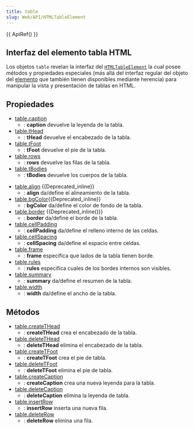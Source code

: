 ```yaml
---
title: table
slug: Web/API/HTMLTableElement
---
```


{{ ApiRef() }}

## Interfaz del elemento tabla HTML

Los objetos `table` revelan la interfaz del [`HTMLTableElement`](http://www.w3.org/TR/DOM-Level-2-HTML/html.html#ID-64060425) la cual posee métodos y propiedades especiales (más allá del interfaz regular del objeto del [elemento](/es/docs/DOM/element) que también tienen disponibles mediante herencia) para manipular la vista y presentación de tablas en HTML.

## Propiedades

- [table.caption](/es/docs/DOM/table.caption)
  - : **caption** devuelve la leyenda de la tabla.
- [table.tHead](/es/docs/DOM/table.tHead)
  - : **tHead** devuelve el encabezado de la tabla.
- [table.tFoot](/es/docs/DOM/table.tFoot)
  - : **tFoot** devuelve el pie de la tabla.
- [table.rows](/es/docs/DOM/table.rows)
  - : **rows** devuelve las filas de la tabla.
- [table.tBodies](/es/docs/DOM/table.tBodies)
  - : **tBodies** devuelve los cuerpos de la tabla.

<!---->

- [table.align](/es/docs/DOM/table.align) {{Deprecated_inline}}
  - : **align** da/define el alineamiento de la tabla.
- [table.bgColor](/es/docs/DOM/table.bgColor){{Deprecated_inline}}
  - : **bgColor** da/define el color de fondo de la tabla.
- [table.border](/es/docs/DOM/table.border) {{Deprecated_inline()}}
  - : **border** da/define el borde de la tabla.
- [table.cellPadding](/es/docs/DOM/table.cellPadding)
  - : **cellPadding** da/define el relleno interno de las celdas.
- [table.cellSpacing](/es/docs/DOM/table.cellSpacing)
  - : **cellSpacing** da/define el espacio entre celdas.
- [table.frame](/es/docs/DOM/table.frame)
  - : **frame** especifica que lados de la tabla tienen borde.
- [table.rules](/es/docs/DOM/table.rules)
  - : **rules** especifica cuales de los bordes internos son visibles.
- [table.summary](/es/docs/DOM/table.summary)
  - : **summary** da/define el resumen de la tabla.
- [table.width](/es/docs/DOM/table.width)
  - : **width** da/define el ancho de la tabla.

## Métodos

- [table.createTHead](/es/docs/DOM/table.createTHead)
  - : **createTHead** crea el encabezado de la tabla.
- [table.deleteTHead](/es/docs/DOM/table.deleteTHead)
  - : **deleteTHead** elimina el encabezado de la tabla.
- [table.createTFoot](/es/docs/DOM/table.createTFoot)
  - : **createTFoot** crea el pie de tabla.
- [table.deleteTFoot](/es/docs/DOM/table.deleteTFoot)
  - : **deleteTFoot** elimina el pie de tabla.
- [table.createCaption](/es/docs/DOM/table.createCaption)
  - : **createCaption** crea una nueva leyenda para la tabla.
- [table.deleteCaption](/es/docs/DOM/table.deleteCaption)
  - : **deleteCaption** elimina la leyenda de tabla.
- [table.insertRow](/es/docs/DOM/table.insertRow)
  - : **insertRow** inserta una nueva fila.
- [table.deleteRow](/es/docs/DOM/table.deleteRow)
  - : **deleteRow** elimina una fila.
